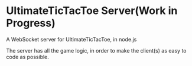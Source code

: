 # UltimateTicTacToe Server(Work in Progress)

A WebSocket server for UltimateTicTacToe, in node.js

The server has all the game logic, in order to make the client(s) as easy to code as possible. 
